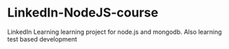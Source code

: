# LinkedIn-NodeJS-course
LinkedIn Learning learning project for node.js and mongodb. Also learning test based development
